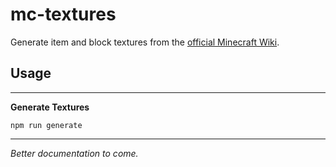 # mc-textures

Generate item and block textures from the [official Minecraft Wiki](https://minecraft.gamepedia.com/Minecraft_Wiki).

## Usage

---

**Generate Textures**

```
npm run generate
```

---

*Better documentation to come.*